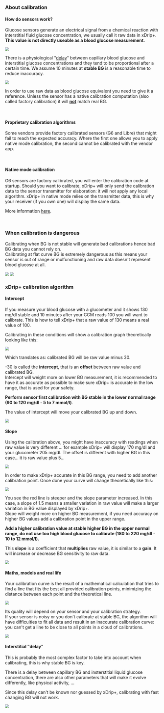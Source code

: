 ### About calibration

#### How do sensors work?

Glucose sensors generate an electrical signal from a chemical reaction with interstitial fluid glucose concentration, we usually call it raw data in xDrip+.  
**This value is not directly useable as a blood glucose measurement.**

<img src="../images/101-1.png" style="zoom:75%;" />

There is a physiological "[delay](https://pubmed.ncbi.nlm.nih.gov/20920428/)" between capillary blood glucose and interstitial glucose concentrations and they tend to be proportional after a certain time. We assume 10 minutes at **stable BG** is a reasonable time to reduce inaccuracy.

<img src="../images/101-2.png" style="zoom:75%;" />

In order to use raw data as blood glucose equivalent you need to give it a reference. Unless the sensor has a native calibration computation (also called factory calibration) it will **[not](https://www.liebertpub.com/doi/10.1089/dia.2016.0112)** match real BG.

</br>

#### Proprietary calibration algorithms

Some vendors provide factory calibrated sensors (G6 and Libre) that might fail to reach the expected accuracy. Where the first one allows you to apply native mode calibration, the second cannot be calibrated with the vendor app.

</br>

#### Native mode calibration

G6 sensors are factory calibrated, you will enter the calibration code at startup. Should you want to calibrate, xDrip+ will only send the calibration data to the sensor transmitter for elaboration: it will not apply any local algorithm. xDrip+ in native mode relies on the transmitter data, this is why your receiver (if you own one) will display the same data.

More information [here](https://navid200.github.io/xDrip/docs/Calibrate-G6.html).

</br>

### When calibration is dangerous

Calibrating when BG is not stable will generate bad calibrations hence bad BG data you cannot rely on.  
Calibrating at flat curve BG is extremely dangerous as this means your sensor is out of range or mulfunctioning and raw data doesn't represent blood glucose at all.

<img src="../images/101-11.png" style="zoom:75%;" />

<img src="../images/101-12.png" style="zoom:75%;" />

</br>

### xDrip+ calibration algorithm

#### Intercept

If you measure your blood glucose with a glucometer and it shows 130 mg/dl stable and 10 minutes after your CGM reads 100 you will want to calibrate. This is how to tell xDrip+ that a raw value of 130 means a real value of 100.

Calibrating in these conditions will show a calibration graph theoretically looking like this:

<img src="../images/101-3.png" style="zoom:75%;" />

Which translates as: calibrated BG will be raw value minus 30.

-30 is called the **intercept**, that is an **offset** between raw value and calibrated BG.  
Intercept will weight more on lower BG measurement, it is recommended to have it as accurate as possible to make sure xDrip+ is accurate in the low range, that is used for your safety.

**Perform sensor first calibration with BG stable in the lower normal range (90 to 120 mg/dl - 5 to 7 mmol/l)**.

The value of intercept will move your calibrated BG up and down.

<img src="../images/101-4.png" style="zoom:75%;" />

</br>

#### Slope

Using the calibration above, you might have inaccuracy with readings when raw value is very different ... for example xDrip+ will display 170 mg/dl and your glucometer 205 mg/dl. The offset is different with higher BG in this case... it is raw value plus 5...

<img src="../images/101-5.png" style="zoom:75%;" />

In order to make xDrip+ accurate in this BG range, you need to add another calibration point. Once done your curve will change theoretically like this:

<img src="../images/101-6.png" style="zoom:75%;" />

You see the red line is steeper and the slope parameter increased. In this case, a slope of 1.5 means a smaller variation in raw value will make a larger variation in BG value displayed by xDrip+.  
Slope will weight more on higher BG measurement, if you need accuracy on higher BG values add a calibration point in the upper range.

**Add a higher calibration value at stable higher BG in the upper normal range, do not use too high blood glucose to calibrate (180 to 220 mg/dl - 10 to 12 mmol/l).**

This **slope** is a coefficient that **multiplies** raw value, it is similar to a **gain**. It will increase or decrease BG sensitivity to raw data.

<img src="../images/101-7.png" style="zoom:75%;" />

</br>

#### Maths, models and real life

Your calibration curve is the result of a mathematical calculation that tries to find a line that fits the best all provided calibration points, minimizing the distance between each point and the theoretical line.

<img src="../images/101-8.png" style="zoom:75%;" />

Its quality will depend on your sensor and your calibration strategy.  
If your sensor is noisy or you don't calibrate at stable BG, the algorithm will have difficulties to fit all data and result in an inaccurate calibration curve: you can't get a line to be close to all points in a cloud of calibrations.

<img src="../images/101-9.png" style="zoom:75%;" />

</br>

#### Interstitial "delay"

This is probably the most complex factor to take into account when calibrating, this is why stable BG is key.

There is a delay between capillary BG and insterstitial liquid glucose concentration, there are also other parameters that will make it evolve differently, like physical activity, ...

Since this delay can't be known nor guessed by xDrip+, calibrating with fast changing BG will not work.

<img src="../images/101-10.png" style="zoom:75%;" />

